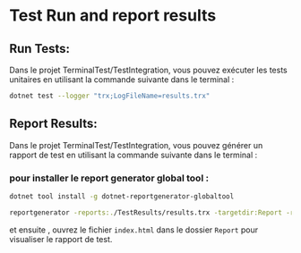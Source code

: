 ﻿# Test Run and report results
## Run Tests:
Dans le projet TerminalTest/TestIntegration, vous pouvez exécuter les tests unitaires en utilisant la commande suivante dans le terminal :
```bash
dotnet test --logger "trx;LogFileName=results.trx"
```
## Report Results:
Dans le projet TerminalTest/TestIntegration, vous pouvez générer un rapport de test en utilisant la commande suivante dans le terminal :
### pour installer le report generator global tool :
```bash
dotnet tool install -g dotnet-reportgenerator-globaltool
```

```bash
reportgenerator -reports:./TestResults/results.trx -targetdir:Report -reporttypes:Html
```
et ensuite , ouvrez le fichier `index.html` dans le dossier `Report` pour visualiser le rapport de test.